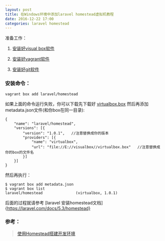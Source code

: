 ```yaml
---
layout: post
title: 在Windows环境中添加laravel homestead虚拟机教程
date: 2016-12-22 17:00
categories: laravel homestead
---
```


准备工作：

1. [安装好visual box软件](https://www.virtualbox.org/)

2. [安装好vagrant软件](https://www.vagrantup.com/downloads.html)

2. [安装好git软件](http://git-scm.com/)

### 安装命令：

```
vagrant box add laravel/homestead
```
如果上面的命令运行失败，你可以下载先下载好 [virtualbox.box](https://atlas.hashicorp.com/laravel/boxes/homestead/versions/1.0.1/providers/virtualbox.box) 然后再添加metadata.json文件(和你box在同一目录):

```
{
    "name": "laravel/homestead",
    "versions": [{
        "version": "1.0.1",   //注意替换成你的版本
        "providers": [{
            "name": "virtualbox",
            "url": "file://E://visualbox//virtualbox.box"   //注意替换成你的box的文件名
        }]
    }]
}
```

然后再执行：

```
$ vagrant box add metadata.json
$ vagrant box list
laravel/homestead               (virtualbox, 1.0.1)
```

后面的过程就请参考 [laravel 安装homestead文档]{https://laravel.com/docs/5.3/homestead}

### 参考：

> [使用Homestead搭建开发环境](https://solarhell.com/post/2016/04/homestead)
